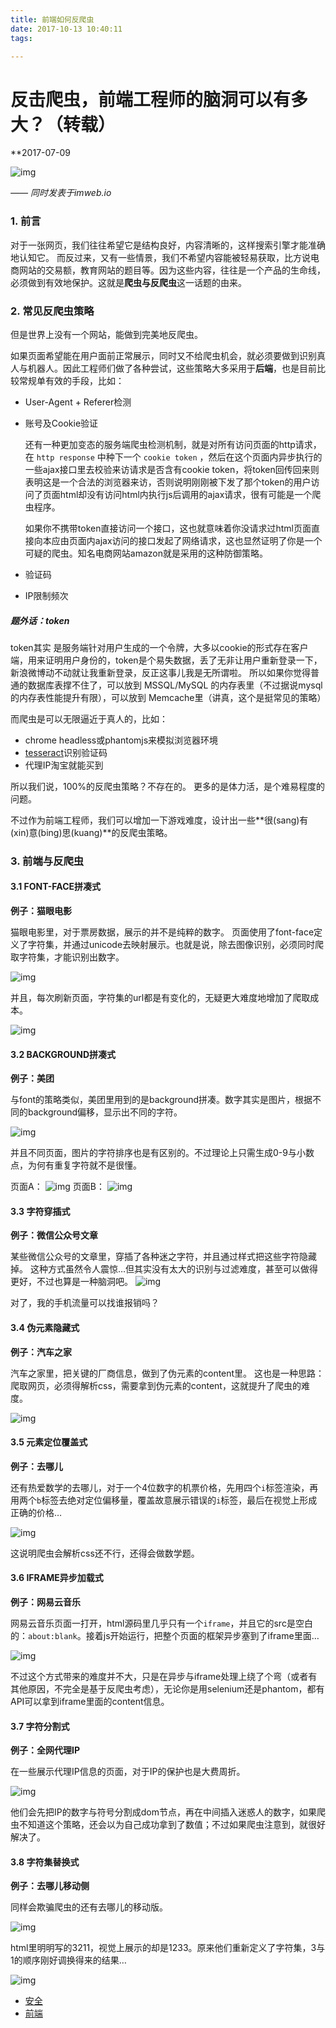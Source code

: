 ```yaml
---
title: 前端如何反爬虫
date: 2017-10-13 10:40:11
tags:

---
```


# 反击爬虫，前端工程师的脑洞可以有多大？（转载）

**2017-07-09

![img](http://7tszky.com1.z0.glb.clouddn.com/FmIvXiOiFFET4oPGkVU6rdDCl87S)

*—— 同时发表于imweb.io*

### 1. 前言

对于一张网页，我们往往希望它是结构良好，内容清晰的，这样搜索引擎才能准确地认知它。
而反过来，又有一些情景，我们不希望内容能被轻易获取，比方说电商网站的交易额，教育网站的题目等。因为这些内容，往往是一个产品的生命线，必须做到有效地保护。这就是**爬虫与反爬虫**这一话题的由来。

### 2. 常见反爬虫策略

但是世界上没有一个网站，能做到完美地反爬虫。

如果页面希望能在用户面前正常展示，同时又不给爬虫机会，就必须要做到识别真人与机器人。因此工程师们做了各种尝试，这些策略大多采用于**后端**，也是目前比较常规单有效的手段，比如：

- User-Agent + Referer检测

- 账号及Cookie验证

  还有一种更加变态的服务端爬虫检测机制，就是对所有访问页面的http请求，在 `http response` 中种下一个 `cookie token` ，然后在这个页面内异步执行的一些ajax接口里去校验来访请求是否含有cookie token，将token回传回来则表明这是一个合法的浏览器来访，否则说明刚刚被下发了那个token的用户访问了页面html却没有访问html内执行js后调用的ajax请求，很有可能是一个爬虫程序。

  如果你不携带token直接访问一个接口，这也就意味着你没请求过html页面直接向本应由页面内ajax访问的接口发起了网络请求，这也显然证明了你是一个可疑的爬虫。知名电商网站amazon就是采用的这种防御策略。

- 验证码

- IP限制频次

##### 题外话：token

token其实 是服务端针对用户生成的一个令牌，大多以cookie的形式存在客户端，用来证明用户身份的，token是个易失数据，丢了无非让用户重新登录一下，新浪微博动不动就让我重新登录，反正这事儿我是无所谓啦。 所以如果你觉得普通的数据库表撑不住了，可以放到 MSSQL/MySQL 的内存表里（不过据说mysql的内存表性能提升有限），可以放到 Memcache里（讲真，这个是挺常见的策略）

而爬虫是可以无限逼近于真人的，比如：

- chrome headless或phantomjs来模拟浏览器环境
- [tesseract](http://udn.yyuap.com/doc/ae/920457.html)识别验证码
- 代理IP淘宝就能买到

所以我们说，100%的反爬虫策略？不存在的。
更多的是体力活，是个难易程度的问题。

不过作为前端工程师，我们可以增加一下游戏难度，设计出一些**很(sang)有(xin)意(bing)思(kuang)**的反爬虫策略。

### 3. 前端与反爬虫

#### 3.1 FONT-FACE拼凑式

**例子：猫眼电影**

猫眼电影里，对于票房数据，展示的并不是纯粹的数字。
页面使用了font-face定义了字符集，并通过unicode去映射展示。也就是说，除去图像识别，必须同时爬取字符集，才能识别出数字。

![img](http://7tszky.com1.z0.glb.clouddn.com/Fr4tKHT39qEwCjjK7QlhWpHWNkvs)

并且，每次刷新页面，字符集的url都是有变化的，无疑更大难度地增加了爬取成本。

![img](http://7tszky.com1.z0.glb.clouddn.com/FnBGGXcZgJ_PN9CbX5gVz_f5Y579)

#### 3.2 BACKGROUND拼凑式

**例子：美团**

与font的策略类似，美团里用到的是background拼凑。数字其实是图片，根据不同的background偏移，显示出不同的字符。

![img](http://7tszky.com1.z0.glb.clouddn.com/FvAROr33mC0rpTFO46Xtl3j-8HrW)

并且不同页面，图片的字符排序也是有区别的。不过理论上只需生成0-9与小数点，为何有重复字符就不是很懂。

页面A：
![img](http://7tszky.com1.z0.glb.clouddn.com/Fp_3RGHisGjjKoofp-W7oOx731ry)
页面B：
![img](http://7tszky.com1.z0.glb.clouddn.com/FiuQ2nSHzD6VoM2L_LDloXUo9ndL)

#### 3.3 字符穿插式

**例子：微信公众号文章**

某些微信公众号的文章里，穿插了各种迷之字符，并且通过样式把这些字符隐藏掉。
这种方式虽然令人震惊…但其实没有太大的识别与过滤难度，甚至可以做得更好，不过也算是一种脑洞吧。
![img](http://7tszky.com1.z0.glb.clouddn.com/FoFF_VXDYzM0DyLDjAbOz8ATzH59)

对了，我的手机流量可以找谁报销吗？

#### 3.4 伪元素隐藏式

**例子：汽车之家**

汽车之家里，把关键的厂商信息，做到了伪元素的content里。
这也是一种思路：爬取网页，必须得解析css，需要拿到伪元素的content，这就提升了爬虫的难度。

![img](http://7tszky.com1.z0.glb.clouddn.com/FslsPbUtQhM2uE_bK-LZw7NHynl5)

#### 3.5 元素定位覆盖式

**例子：去哪儿**

还有热爱数学的去哪儿，对于一个4位数字的机票价格，先用四个`i`标签渲染，再用两个`b`标签去绝对定位偏移量，覆盖故意展示错误的`i`标签，最后在视觉上形成正确的价格…

![img](http://7tszky.com1.z0.glb.clouddn.com/FtZdGFs-53tAYT10GS_ukosJL8CF)

这说明爬虫会解析css还不行，还得会做数学题。

#### 3.6 IFRAME异步加载式

**例子：网易云音乐**

网易云音乐页面一打开，html源码里几乎只有一个`iframe`，并且它的src是空白的：`about:blank`。接着js开始运行，把整个页面的框架异步塞到了iframe里面…

![img](http://7tszky.com1.z0.glb.clouddn.com/FjHp4gqXWu1YeYWVJ1vkMAgRzO-g)

不过这个方式带来的难度并不大，只是在异步与iframe处理上绕了个弯（或者有其他原因，不完全是基于反爬虫考虑），无论你是用selenium还是phantom，都有API可以拿到iframe里面的content信息。

#### 3.7 字符分割式

**例子：全网代理IP**

在一些展示代理IP信息的页面，对于IP的保护也是大费周折。

![img](http://7tszky.com1.z0.glb.clouddn.com/FiY93YeoTulfbXWBxfX3nrksVQVV)

他们会先把IP的数字与符号分割成dom节点，再在中间插入迷惑人的数字，如果爬虫不知道这个策略，还会以为自己成功拿到了数值；不过如果爬虫注意到，就很好解决了。

#### 3.8 字符集替换式

**例子：去哪儿移动侧**

同样会欺骗爬虫的还有去哪儿的移动版。

![img](http://7tszky.com1.z0.glb.clouddn.com/Ft3i0NfbT8udcJ-OMIQQvdeU-LTb)

html里明明写的3211，视觉上展示的却是1233。原来他们重新定义了字符集，3与1的顺序刚好调换得来的结果…

![img](http://7tszky.com1.z0.glb.clouddn.com/FoMbTu14ollkxEO0tSv7F55ZVxMq)

- [安全](javascript:void(0))
- [前端](javascript:void(0))